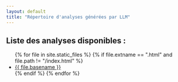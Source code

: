 ```yaml
---
layout: default
title: "Répertoire d'analyses générées par LLM"
---
```



## Liste des analyses disponibles  :
<ul>
{% for file in site.static_files %}
    {% if file.extname == ".html" and file.path != "/index.html" %}
        <li><a href="{{ file.path | relative_url }}">{{ file.basename }}</a></li>
    {% endif %}
{% endfor %}
</ul>
